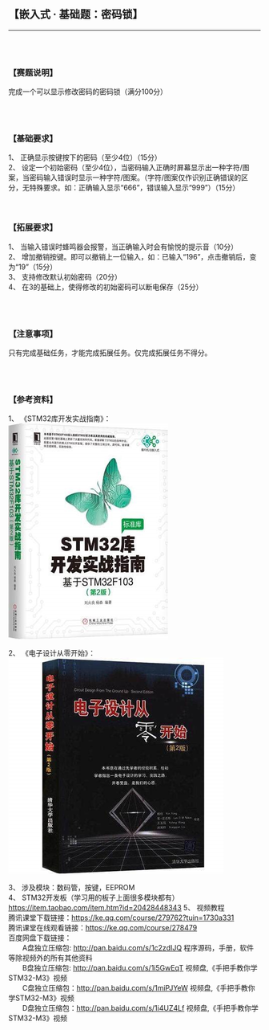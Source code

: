 ## 【嵌入式 · 基础题：密码锁】

---
<br />
<br />  

### 【赛题说明】
完成一个可以显示修改密码的密码锁（满分100分）  
  
  
<br />
<br />  

### 【基础要求】  
  
  
1、 正确显示按键按下的密码（至少4位）（15分）  
2、 设定一个初始密码（至少4位），当密码输入正确时屏幕显示出一种字符/图案，当密码输入错误时显示一种字符/图案。（字符/图案仅作识别正确错误的区分，无特殊要求。如：正确输入显示“666”，错误输入显示“999”）（15分）   
<br />
<br />  

### 【拓展要求】  
  
1、 当输入错误时蜂鸣器会报警，当正确输入时会有愉悦的提示音（10分）  
2、 增加撤销按键。即可以撤销上一位输入，如：已输入“196”，点击撤销后，变为“19”（15分）  
3、 支持修改默认初始密码（20分）  
4、 在3的基础上，使得修改的初始密码可以断电保存（25分）   
  
<br />
<br />  

### 【注意事项】  
  
  
只有完成基础任务，才能完成拓展任务。仅完成拓展任务不得分。
  
<br />
<br />  

### 【参考资料】  
  
1、 《STM32库开发实战指南》：  
![](https://github.com/CXCYGZF-UESTC/SME_2018/raw/master/%E5%B5%8C%E5%85%A5%E5%BC%8F%20%C2%B7%20%E5%9F%BA%E7%A1%80%E9%A2%98/picture/%E5%9B%BE%E4%B8%80.jpg)
  
2、 《电子设计从零开始》：  
![](https://github.com/CXCYGZF-UESTC/SME_2018/raw/master/%E5%B5%8C%E5%85%A5%E5%BC%8F%20%C2%B7%20%E5%9F%BA%E7%A1%80%E9%A2%98/picture/%E5%9B%BE%E4%BA%8C.jpg)
  
3、 涉及模块：数码管，按键，EEPROM  
4、 STM32开发板（学习用的板子上面很多模块都有）    
https://item.taobao.com/item.htm?id=20428448343
5、 视频教程  
腾讯课堂下载链接：https://ke.qq.com/course/279762?tuin=1730a331  
腾讯课堂在线观看链接：https://ke.qq.com/course/278479  
百度网盘下载链接：  
&emsp;&emsp;A盘独立压缩包: http://pan.baidu.com/s/1c2zdIJQ 程序源码，手册，软件等除视频外的所有其他资料  
&emsp;&emsp;B盘独立压缩包: http://pan.baidu.com/s/1i5GwEqT 视频盘,《手把手教你学STM32-M3》视频  
&emsp;&emsp;C盘独立压缩包：http://pan.baidu.com/s/1miPJYeW 视频盘,《手把手教你学STM32-M3》视频  
&emsp;&emsp;D盘独立压缩包：http://pan.baidu.com/s/1i4UZ4Lf 视频盘,《手把手教你学STM32-M3》视频  

